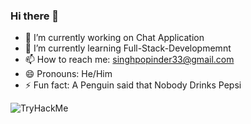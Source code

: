 ### Hi there 👋

- 🔭 I’m currently working on Chat Application
- 🌱 I’m currently learning Full-Stack-Developmemnt
- 📫 How to reach me: singhpopinder33@gmail.com
- 😄 Pronouns: He/Him
- ⚡ Fun fact: A Penguin said that Nobody Drinks Pepsi

<img src="https://tryhackme-badges.s3.amazonaws.com/Ikwanza51.png" alt="TryHackMe">
